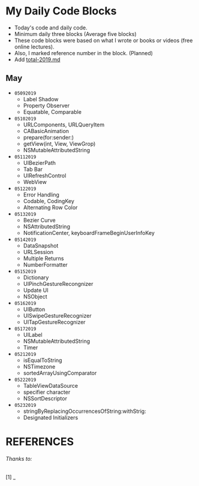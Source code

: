 # My Daily Code Blocks

* Today's code and daily code. 
* Minimum daily three blocks (Average five blocks)
* These code blocks were based on what I wrote or books or videos (free online lectures). 
* Also, I marked reference number in the block. (Planned)
* Add [total-2019.md](total-2019.md)

 

**May**
-  

* `05092019` 
	* Label Shadow
	* Property Observer
	* Equatable, Comparable  
* `05102019`
	* URLComponents, URLQueryItem
	* CABasicAnimation
	* prepare(for:sender:)
	* getView(int, View, ViewGrop)
	* NSMutableAttributedString
* `05112019`
	* UIBezierPath
	* Tab Bar 
	* UIRefreshControl
	* WebView
* `05122019`
	* Error Handling 
	* Codable, CodingKey
	* Alternating Row Color 
* `05132019`
	* Bezier Curve
	* NSAttributedString
	* NotificationCenter, keyboardFrameBeginUserInfoKey
* `05142019`
	* DataSnapshot
	* URLSession
	* Multiple Returns
	* NumberFormatter
* `05152019`
	* Dictionary
	* UIPinchGestureRecongnizer
	* Update UI
	* NSObject 
* `05162019`
	* UIButton
	* UISwipeGestureRecognizer
	* UITapGestureRecognizer 
* `05172019`
	* UILabel
	* NSMutableAttributedString
	* Timer 
* `05212019`
	* isEqualToString
	* NSTimezone
	* sortedArrayUsingComparator
* `05222019`
	* TableViewDataSource
	* specifier character
	* NSSortDescriptor
* `05232019`
	* stringByReplacingOccurrencesOfString:withStrig:
	* Designated Initializers 
	








# REFERENCES 

###### Thanks to: 

[1] _
